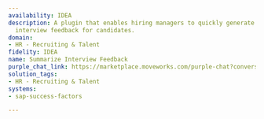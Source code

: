 ```yaml
---
availability: IDEA
description: A plugin that enables hiring managers to quickly generate summaries of
  interview feedback for candidates.
domain:
- HR - Recruiting & Talent
fidelity: IDEA
name: Summarize Interview Feedback
purple_chat_link: https://marketplace.moveworks.com/purple-chat?conversation=%7B%22messages%22%3A%5B%7B%22role%22%3A%22user%22%2C%22parts%22%3A%5B%7B%22richText%22%3A%22I+want+to+summarize+interview+feedback+for+a+candidate%22%7D%5D%7D%2C%7B%22role%22%3A%22assistant%22%2C%22parts%22%3A%5B%7B%22reasoningSteps%22%3A%5B%7B%22status%22%3A%22success%22%2C%22richText%22%3A%22Searching+for+active+job+requisitions+in+%3Cb+xmlns%3D%5C%22http%3A%2F%2Fwww.w3.org%2F1999%2Fxhtml%5C%22%3ESAP+SuccessFactors%3C%2Fb%3E...%22%7D%2C%7B%22status%22%3A%22success%22%2C%22richText%22%3A%22Found+5+available+requisitions.%22%7D%5D%7D%2C%7B%22richText%22%3A%22%3Cp+xmlns%3D%5C%22http%3A%2F%2Fwww.w3.org%2F1999%2Fxhtml%5C%22%3EI+can+help+with+that.+Here%27s+a+list+of+available+requisitions+you+can+choose+from%3A%3C%2Fp%3E%3Cul+xmlns%3D%5C%22http%3A%2F%2Fwww.w3.org%2F1999%2Fxhtml%5C%22%3E%3Cli%3E%3Cb%3EML+Engineer%3C%2Fb%3E+%28REQ-00123%29%3C%2Fli%3E%3Cli%3E%3Cb%3EData+Scientist%3C%2Fb%3E+%28REQ-00124%29%3C%2Fli%3E%3Cli%3E%3Cb%3EProduct+Manager%3C%2Fb%3E+%28REQ-00125%29%3C%2Fli%3E%3Cli%3E%3Cb%3ESoftware+Engineer%3C%2Fb%3E+%28REQ-00126%29%3C%2Fli%3E%3Cli%3E%3Cb%3EUX+Designer%3C%2Fb%3E+%28REQ-00127%29%3C%2Fli%3E%3C%2Ful%3E%22%7D%2C%7B%22citations%22%3A%5B%7B%22connectorName%22%3A%22sap-successfactors%22%2C%22citationTitle%22%3A%22ML+Engineer+%28REQ-00123%29%22%7D%2C%7B%22connectorName%22%3A%22sap-successfactors%22%2C%22citationTitle%22%3A%22Data+Scientist+%28REQ-00124%29%22%7D%2C%7B%22connectorName%22%3A%22sap-successfactors%22%2C%22citationTitle%22%3A%22Product+Manager+%28REQ-00125%29%22%7D%2C%7B%22connectorName%22%3A%22sap-successfactors%22%2C%22citationTitle%22%3A%22Software+Engineer+%28REQ-00126%29%22%7D%2C%7B%22connectorName%22%3A%22sap-successfactors%22%2C%22citationTitle%22%3A%22UX+Designer+%28REQ-00127%29%22%7D%5D%7D%5D%7D%2C%7B%22role%22%3A%22user%22%2C%22parts%22%3A%5B%7B%22richText%22%3A%22ML+engineer+requisition%22%7D%5D%7D%2C%7B%22role%22%3A%22assistant%22%2C%22parts%22%3A%5B%7B%22reasoningSteps%22%3A%5B%7B%22status%22%3A%22success%22%2C%22richText%22%3A%22Retrieving+candidates+who+have+interviewed+for+%3Cb+xmlns%3D%5C%22http%3A%2F%2Fwww.w3.org%2F1999%2Fxhtml%5C%22%3EML+Engineer+%28REQ-00123%29%3C%2Fb%3E+in+%3Cb+xmlns%3D%5C%22http%3A%2F%2Fwww.w3.org%2F1999%2Fxhtml%5C%22%3ESAP+SuccessFactors%3C%2Fb%3E...%22%7D%2C%7B%22status%22%3A%22success%22%2C%22richText%22%3A%22Found+3+candidates.%22%7D%5D%7D%2C%7B%22richText%22%3A%22%3Cp+xmlns%3D%5C%22http%3A%2F%2Fwww.w3.org%2F1999%2Fxhtml%5C%22%3EOkay%2C+I%27ve+found+candidates+who+have+interviewed+for+the+%3Cb%3EML+Engineer%3C%2Fb%3E+requisition%3A%3C%2Fp%3E%3Cul+xmlns%3D%5C%22http%3A%2F%2Fwww.w3.org%2F1999%2Fxhtml%5C%22%3E%3Cli%3E%3Cb%3EJohn+Doe%3C%2Fb%3E+%28john.doe%40example.com%29%3C%2Fli%3E%3Cli%3E%3Cb%3EJane+Smith%3C%2Fb%3E+%28jane.smith%40example.com%29%3C%2Fli%3E%3Cli%3E%3Cb%3EPeter+Jones%3C%2Fb%3E+%28peter.jones%40example.com%29%3C%2Fli%3E%3C%2Ful%3E%22%7D%2C%7B%22citations%22%3A%5B%7B%22connectorName%22%3A%22sap-successfactors%22%2C%22citationTitle%22%3A%22John+Doe%22%7D%2C%7B%22connectorName%22%3A%22sap-successfactors%22%2C%22citationTitle%22%3A%22Jane+Smith%22%7D%2C%7B%22connectorName%22%3A%22sap-successfactors%22%2C%22citationTitle%22%3A%22Peter+Jones%22%7D%5D%7D%5D%7D%2C%7B%22role%22%3A%22user%22%2C%22parts%22%3A%5B%7B%22richText%22%3A%22%3Cp%3Eselect+John%3C%2Fp%3E%22%7D%5D%7D%2C%7B%22role%22%3A%22assistant%22%2C%22parts%22%3A%5B%7B%22reasoningSteps%22%3A%5B%7B%22status%22%3A%22success%22%2C%22richText%22%3A%22Aggregating+interview+feedback+for+%3Cb+xmlns%3D%5C%22http%3A%2F%2Fwww.w3.org%2F1999%2Fxhtml%5C%22%3EJohn+Doe%3C%2Fb%3E+for+the+%3Cb+xmlns%3D%5C%22http%3A%2F%2Fwww.w3.org%2F1999%2Fxhtml%5C%22%3EML+Engineer%3C%2Fb%3E+requisition+from+%3Cb+xmlns%3D%5C%22http%3A%2F%2Fwww.w3.org%2F1999%2Fxhtml%5C%22%3ESAP+SuccessFactors%3C%2Fb%3E...%22%7D%2C%7B%22status%22%3A%22success%22%2C%22richText%22%3A%22Generated+a+comprehensive+summary+of+all+interview+feedback.%22%7D%5D%7D%2C%7B%22richText%22%3A%22%3Cp+xmlns%3D%5C%22http%3A%2F%2Fwww.w3.org%2F1999%2Fxhtml%5C%22%3EHere%27s+a+summary+of+the+interview+feedback+for+%3Cb%3EJohn+Doe%3C%2Fb%3E+for+the+%3Cb%3EML+Engineer%3C%2Fb%3E+requisition%3A%3C%2Fp%3E%3Cp+xmlns%3D%5C%22http%3A%2F%2Fwww.w3.org%2F1999%2Fxhtml%5C%22%3EJohn+demonstrated+strong+technical+skills+in+machine+learning+algorithms+and+data+structures%2C+particularly+in+the+coding+challenge.+Interviewers+consistently+noted+his+clear+communication+and+ability+to+explain+complex+concepts.+While+his+experience+with+distributed+systems+was+considered+foundational%2C+he+showed+eagerness+to+learn+and+adapt.+Overall%2C+interviewers+recommend+proceeding%2C+with+a+potential+focus+area+on+cloud+ML+platform+experience+in+future+interviews+or+onboarding.%3C%2Fp%3E%22%7D%5D%7D%5D%7D
solution_tags:
- HR - Recruiting & Talent
systems:
- sap-success-factors

---
```

